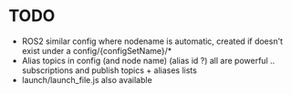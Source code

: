 # TODO
* ROS2 similar config where nodename is automatic, created if doesn't exist under a config/{configSetName}/*
* Alias topics in config (and node name) (alias id ?) all are powerful .. subscriptions and publish topics + aliases lists
* launch/launch_file.js also available